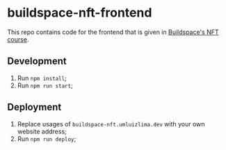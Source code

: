 # buildspace-nft-frontend

This repo contains code for the frontend that is given in [Buildspace's NFT course](https://app.buildspace.so/projects/CO961ddb5f-f428-4608-9949-a9a2f461eb3f).

## Development
1. Run `npm install`;
2. Run `npm run start`;

## Deployment
1. Replace usages of `buildspace-nft.umluizlima.dev` with your own website address;
1. Run `npm run deploy`;
